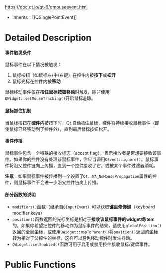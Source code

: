https://doc.qt.io/qt-6/qmouseevent.html

- Inherits：[[QSinglePointEvent]]
# Detailed Description

#### 事件触发条件

鼠标事件在以下情况被触发：
1. 鼠标按钮（如鼠标左/中/右键）在控件内被**按下**或**松开**
2. 鼠标光标在控件内被**移动**

鼠标移动事件仅在**按住鼠标按钮移动**时触发，除非使用`QWidget::setMouseTracking()`开启鼠标追踪。

#### 鼠标抓住机制

当鼠标按钮在**控件内**被按下时，Qt 自动抓住鼠标，控件将持续接收鼠标事件（即使鼠标已经移动到了控件外），直到最后鼠标按钮松开。

#### 事件传播

鼠标事件包含一个特殊的接收标志（accept flag），表示接收者是否想要接收该事件。如果你的控件没有处理该鼠标事件，你应当调用`QEvent::ignore()`。鼠标事件将沿父控件链向上传播，直到一个控件接收了它，或被某个事件过滤器消耗。

**注意**：如果鼠标事件被传播到一个设置了`Qt::WA_NoMousePropagation`属性的控件，则鼠标事件不会进一步沿父控件链向上传播。

#### 部分函数的说明

- `modifiers()`函数（继承自`QInputEvent`）可以获取**键盘修饰键**（keyboard modifier keys）
- `position()`函数返回的光标坐标是相对于**接收该鼠标事件的widget或item**的。如果你希望把控件的移动作为鼠标事件的结果，请使用`globalPosition()`返回的全局坐标，或使用`QWidget::mapToParent()`将`position()`返回的坐标转为相对于父控件的坐标，这样可以避免移动控件时发生抖动。
- `QWidget::setEnabled()`函数可用于启用或禁用控件接收鼠标/键盘事件。
# Public Functions
